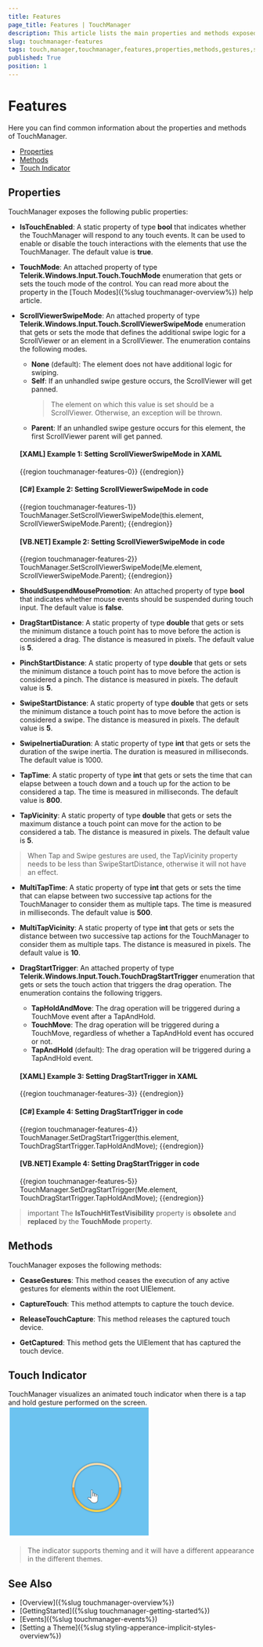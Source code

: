 ```yaml
---
title: Features
page_title: Features | TouchManager
description: This article lists the main properties and methods exposed by the TouchManager control.
slug: touchmanager-features
tags: touch,manager,touchmanager,features,properties,methods,gestures,swipe,tap,distance,duration,
published: True
position: 1
---
```


# Features

Here you can find common information about the properties and methods of TouchManager.

* [Properties](#properties)
* [Methods](#methods)
* [Touch Indicator](#touch-indicator)

## Properties

TouchManager exposes the following public properties:

* __IsTouchEnabled__: A static property of type __bool__ that indicates whether the TouchManager will respond to any touch events. It can be used to enable or disable the touch interactions with the elements that use the TouchManager. The default value is __true__.

* __TouchMode__: An attached property of type __Telerik.Windows.Input.Touch.TouchMode__ enumeration that gets or sets the touch mode of the control. You can read more about the property in the [Touch Modes]({%slug touchmanager-overview%}) help article.

* __ScrollViewerSwipeMode__: An attached property of type __Telerik.Windows.Input.Touch.ScrollViewerSwipeMode__ enumeration that gets or sets the mode that defines the additional swipe logic for a ScrollViewer or an element in a ScrollViewer. The enumeration contains the following modes.
	* __None__ (default): The element does not have additional logic for swiping.
	* __Self__: If an unhandled swipe gesture occurs, the ScrollViewer will get panned.
		> The element on which this value is set should be a ScrollViewer. Otherwise, an exception will be thrown.
	* __Parent__: If an unhandled swipe gesture occurs for this element, the first ScrollViewer parent will get panned.
	
	#### __[XAML] Example 1: Setting ScrollViewerSwipeMode in XAML__
	{{region touchmanager-features-0}}
		<ListBox x:Name="element" telerik:TouchManager.ScrollViewerSwipeMode="Parent">
	{{endregion}}
		
	#### __[C#] Example 2: Setting ScrollViewerSwipeMode in code__
	{{region touchmanager-features-1}}
		TouchManager.SetScrollViewerSwipeMode(this.element, ScrollViewerSwipeMode.Parent);
	{{endregion}}
		
	#### __[VB.NET] Example 2: Setting ScrollViewerSwipeMode in code__
	{{region touchmanager-features-2}}
		TouchManager.SetScrollViewerSwipeMode(Me.element, ScrollViewerSwipeMode.Parent);
	{{endregion}}

* __ShouldSuspendMousePromotion__: An attached property of type __bool__ that indicates whether mouse events should be suspended during touch input. The default value is __false__.
		
* __DragStartDistance__: A static property of type __double__ that gets or sets the minimum distance a touch point has to move before the action is considered a drag. The distance is measured in pixels. The default value is __5__.

* __PinchStartDistance__: A static property of type __double__ that gets or sets the minimum distance a touch point has to move before the action is considered a pinch. The distance is measured in pixels. The default value is __5__.

* __SwipeStartDistance__: A static property of type __double__ that gets or sets the minimum distance a touch point has to move before the action is considered a swipe. The distance is measured in pixels. The default value is __5__.

* __SwipeInertiaDuration__: A static property of type __int__ that gets or sets the duration of the swipe inertia. The duration is measured in milliseconds. The default value is 1000.

* __TapTime__: A static property of type __int__ that gets or sets the time that can elapse between a touch down and a touch up for the action to be considered a tap. The time is measured in milliseconds. The default value is __800__.

* __TapVicinity__: A static property of type __double__ that gets or sets the maximum distance a touch point can move for the action to be considered a tab. The distance is measured in pixels. The default value is __5__.

>When Tap and Swipe gestures are used, the TapVicinity property needs to be less than SwipeStartDistance, otherwise it will not have an effect.

* __MultiTapTime__: A static property of type __int__ that gets or sets the time that can elapse between two successive tap actions for the TouchManager to consider them as multiple taps. The time is measured in milliseconds. The default value is __500__.

* __MultiTapVicinity__: A static property of type __int__ that gets or sets the distance between two successive tap actions for the TouchManager to consider them as multiple taps. The distance is measured in pixels. The default value is __10__.

* __DragStartTrigger__: An attached property of type __Telerik.Windows.Input.Touch.TouchDragStartTrigger__ enumeration that gets or sets the touch action that triggers the drag operation. The enumeration contains the following triggers.
	* __TapHoldAndMove__: The drag operation will be triggered during a TouchMove event after a TapAndHold.
	* __TouchMove__: The drag operation will be triggered during a TouchMove, regardless of whether a TapAndHold event has occured or not.
	* __TapAndHold__ (default): The drag operation will be triggered during a TapAndHold event.

	#### __[XAML] Example 3: Setting DragStartTrigger in XAML__
	{{region touchmanager-features-3}}
		<Border x:Name="element" telerik:TouchManager.DragStartTrigger="TapHoldAndMove">
	{{endregion}}
		
	#### __[C#] Example 4: Setting DragStartTrigger in code__
	{{region touchmanager-features-4}}
		TouchManager.SetDragStartTrigger(this.element, TouchDragStartTrigger.TapHoldAndMove);
	{{endregion}}
		
	#### __[VB.NET] Example 4: Setting DragStartTrigger in code__
	{{region touchmanager-features-5}}
		TouchManager.SetDragStartTrigger(Me.element, TouchDragStartTrigger.TapHoldAndMove);
	{{endregion}}

>important The __IsTouchHitTestVisibility__ property is __obsolete__ and __replaced__ by the __TouchMode__ property.

## Methods

TouchManager exposes the following methods:

* __CeaseGestures__: This method ceases the execution of any active gestures for elements within the root UIElement.

* __CaptureTouch__: This method attempts to capture the touch device.

* __ReleaseTouchCapture__: This method releases the captured touch device.

* __GetCaptured__: This method gets the UIElement that has captured the touch device.

## Touch Indicator

TouchManager visualizes an animated touch indicator when there is a tap and hold gesture performed on the screen. 
![](images/touchmanager_features_01.png)

> The indicator supports theming and it will have a different appearance in the different themes.

## See Also
* [Overview]({%slug touchmanager-overview%})
* [GettingStarted]({%slug touchmanager-getting-started%})
* [Events]({%slug touchmanager-events%})
* [Setting a Theme]({%slug styling-apperance-implicit-styles-overview%})
